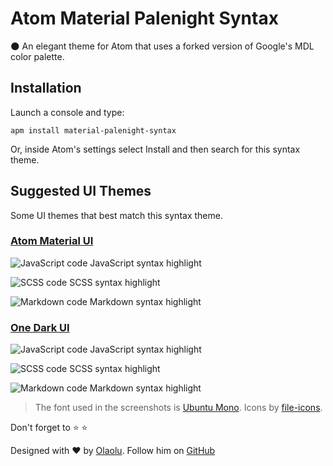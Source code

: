 # Atom Material Palenight Syntax

:new_moon: An elegant theme for Atom that uses a forked version of Google's MDL color palette.

## Installation
Launch a console and type:
```shell
apm install material-palenight-syntax
```

Or, inside Atom's settings select Install and then search for this syntax theme.

## Suggested UI Themes
Some UI themes that best match this syntax theme.

### **[Atom Material UI](https://atom.io/themes/atom-material-ui)**
![JavaScript code](http://i.imgur.com/yZJityx.png)
JavaScript syntax highlight

![SCSS code](http://i.imgur.com/uthbvEH.png)
SCSS syntax highlight

![Markdown code](http://i.imgur.com/EbmmaZK.png)
Markdown syntax highlight

### **[One Dark UI](https://atom.io/themes/one-dark-ui)**
![JavaScript code](http://i.imgur.com/1Z4EtOF.png)
JavaScript syntax highlight

![SCSS code](http://i.imgur.com/zt159TT.png)
SCSS syntax highlight

![Markdown code](http://i.imgur.com/TKVfwkm.png)
Markdown syntax highlight


> The font used in the screenshots is [Ubuntu Mono](https://github.com/google/fonts/tree/master/ufl/ubuntumono). Icons by [file-icons](https://atom.io/packages/file-icons).

Don't forget to :star: :star:

Designed with :heart: by [Olaolu](https://whizkydee.github.io). Follow him on [GitHub](https://github.com/whizkydee)
